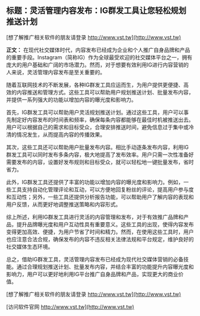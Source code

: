 ## **标题：灵活管理内容发布：IG群发工具让您轻松规划推送计划**

[想了解推广相关软件的朋友请登录 http://www.vst.tw](http://www.vst.tw)

**正文：**
在现代社交媒体时代，内容发布已经成为企业和个人推广自身品牌和产品的重要手段。Instagram（简称IG）作为全球最受欢迎的社交媒体平台之一，拥有庞大的用户基础和广阔的市场潜力。然而，对于想要有效利用IG进行内容营销的人来说，灵活管理内容发布是至关重要的。

随着互联网技术的不断发展，各种IG群发工具应运而生，为用户提供更便捷、高效的内容推送和管理方式。这些工具可以帮助用户规划推送计划、批量发布内容，并提供一系列强大的功能以增加内容的曝光度和影响力。

首先，IG群发工具可以帮助用户灵活规划推送计划。通过这些工具，用户可以事先制定好内容发布的时间表和频率，确保每条内容都能够在最佳时机被推送出去。用户可以根据自己的需求和目标受众，合理安排推送时间，避免信息过于集中或冷清的情况发生，从而提高内容的传播效果。

其次，这些工具还可以帮助用户批量发布内容。相比手动逐条发布内容，利用IG群发工具可以同时发布多条内容，极大地提高了发布效率。用户只需一次性准备好需要发布的内容，设置好发布规则和目标受众，就可以轻松地一键批量发布，省时省力。

此外，IG群发工具还提供了丰富的功能以增加内容的曝光度和影响力。例如，一些工具支持自动化管理评论和互动，可以方便地回复粉丝的评论，提高用户参与度和互动性；另外，一些工具还提供分析报告功能，可以帮助用户了解内容的表现和用户反馈，从而更好地调整推送策略和内容形式。

综上所述，利用IG群发工具进行灵活的内容管理和发布，对于有效推广品牌和产品，提升品牌曝光度和用户互动性具有重要意义。这些工具的出现，使得内容发布变得更加高效、便捷，为用户节省了时间和精力。然而，在使用这些工具时，用户也应注意合法合规，确保发布的内容不违反相关法律法规和平台规定，维护良好的社交媒体生态环境。

总之，借助IG群发工具，灵活管理内容发布已经成为现代社交媒体营销的必备技能。通过合理规划推送计划、批量发布内容，并结合丰富的功能提升内容曝光度和影响力，用户可以更好地利用IG平台推广自身品牌和产品，实现更大的商业价值。

[想了解推广相关软件的朋友请登录 http://www.vst.tw](http://www.vst.tw)


[访问软件官网 http://www.vst.tw](http://www.vst.tw)

